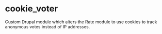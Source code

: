# cookie_voter
Custom Drupal module which alters the Rate module to use cookies to track anonymous votes instead of IP addresses.
